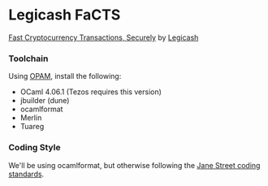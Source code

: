 # Legicash FaCTS

[Fast Cryptocurrency Transactions, Securely](http://j.mp/FaCTS)
by [Legicash](http://legi.cash/)

### Toolchain

Using [OPAM](https://opam.ocaml.org/), install the following:
  * OCaml 4.06.1 (Tezos requires this version)
  * jbuilder (dune)
  * ocamlformat
  * Merlin
  * Tuareg

### Coding Style

We'll be using ocamlformat, but otherwise following the
[Jane Street coding standards](https://opensource.janestreet.com/standards/).
